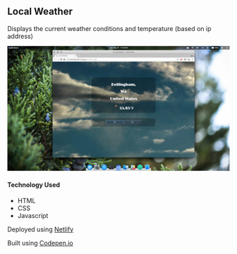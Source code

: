 ## Local Weather

Displays the current weather conditions and temperature (based on ip address)

![alt text][logo]

[logo]: https://github.com/tylerkkp/weather-app/blob/master/weatherapp.jpg "screen shot"

#### Technology Used
* HTML
* CSS
* Javascript

Deployed using [Netlify](https://quizzical-brown-535200.netlify.app/)

Built using [Codepen.io](https://codepen.io/tylerkkp/pen/dmBGVa)

